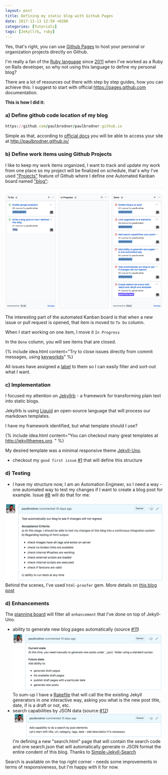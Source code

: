 ```yaml
---
layout: post
title: Defining my static blog with Github Pages
date: 2017-12-13 12:59 +0200
categories: [Tutorials]
tags: [Jekyllrb, ruby]
---
```

Yes, that's right, you can use [Github Pages](https://pages.github.com) to host your personal or organization projects directly on Github.

I'm really a fan of the [Ruby language](https://www.ruby-lang.org/en/) since [2011](https://www.linkedin.com/in/paulbrodner/) when I've worked as a Ruby on Rails developer, so why not using this language to define my personal blog?

There are a lot of resources out there with step by step guides, how you can achieve this: I suggest to start with official https://pages.github.com documentation.

**This is how I did it:**
### a) Define github code location of my blog
```ruby
https://github.com/paulbrodner/paulbrodner.github.io
```

Simple as that, according to [official docs](https://pages.github.com) you will be able to access your site at http://paulbrodner.github.io/ 

### b) Define work items using Github Projects
I like to keep my work items organized, I want to track and update my work from one place so my project will be finalized on schedule, that's why I've used ["Projects"](https://help.github.com/articles/about-project-boards/) feature of Github where I define one Automated Kanban board named ["blog"](https://github.com/paulbrodner/paulbrodner.github.io/projects/1?):

![Kanban Blog](/images/posts/blog-kanban.png)

The interesting part of the automated Kanban board is that when a new issue or pull request is opened, that item is moved to `To Do` column.

When I start working on one item, I move it `In Progress`

In the `Done` column, you will see items that are closed.

 {% include idea.html content="Try to close issues directly from commit messages, using <a href='https://help.github.com/articles/closing-issues-using-keywords/'>keyworkds</a>" %}

All issues have assigned a [label](https://help.github.com/articles/applying-labels-to-issues-and-pull-requests/) to them so I can easily filter and sort-out what I want.

### c) Implementation

I focused my attention on [Jekyllrb](https://jekyllrb.com) - a framework for transforming plain text into static blogs.

Jekyllrb is using [Liquid](https://shopify.github.io/liquid/) an open-source language that will process our markdown templates.

I have my framework identified, but what template should I use?

{% include idea.html content="You can checkout many great templates at http://jekyllthemes.org. " %}


My desired template was a minimal responsive theme [Jekyll-Uno](https://github.com/joshgerdes/jekyll-uno).
- checkout my `good first issue` [#1](https://github.com/paulbrodner/paulbrodner.github.io/issues/1) that will define this structure

### d) Testing
- I have my structure now, I am an Automation Engineer, so I need a way - one automated way to test my changes if I want to create a blog post for example. Issue [#8](https://github.com/paulbrodner/paulbrodner.github.io/issues/8) will do that for me:

![Test My Blog](/images/posts/test-my-blog.png)
Behind the scenes, I've used `html-proofer` gem. More details on [this blog post](/2017/test-my-rendered-html-files-with-html-proofer/)

### d) Enhancements
The [planning board](https://github.com/paulbrodner/paulbrodner.github.io/projects/1?card_filter_query=label%3Aenhancement) will filter all `enhancement` that I've done on top of Jekyll-Uno.
* ability to generate new blog pages automatically (source [#11](https://github.com/paulbrodner/paulbrodner.github.io/pull/11))
![Generate Pages](/images/posts/generate-pages.png)
To sum-up I have a [Rakefile](https://github.com/paulbrodner/paulbrodner.github.io/blob/master/Rakefile) that will call the the existing Jekyll generators in one interactive way, asking you what is the new post title, date, if is a draft or not, etc.
* search capabilities by JSON data (source [#12](https://github.com/paulbrodner/paulbrodner.github.io/pull/12))
![Search Capabilities](/images/posts/search-capabilities.png)
I'm defining a new "search.html" page that will contain the search code and one search.json that will automatically generate in JSON format the entire condent of this blog. Thanks to [Simple-Jekyll-Search](https://github.com/christian-fei/Simple-Jekyll-Search)

Search is available on the top right corner - needs some improvements in terms of responsiveness, but I'm happy with it for now.
